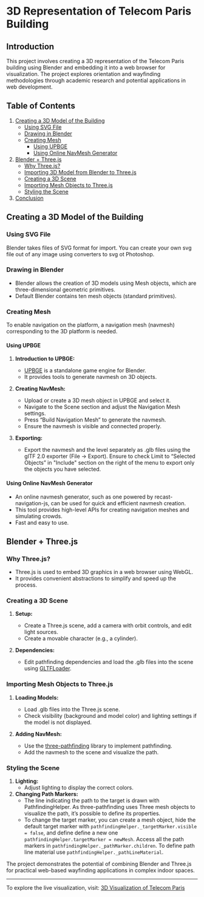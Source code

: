 # 3D Representation of Telecom Paris Building

## Introduction
This project involves creating a 3D representation of the Telecom Paris building using Blender and embedding it into a web browser for visualization. The project explores orientation and wayfinding methodologies through academic research and potential applications in web development.

## Table of Contents
1. [Creating a 3D Model of the Building](#creating-a-3d-model-of-the-building)
   - [Using SVG File](#using-svg-file)
   - [Drawing in Blender](#drawing-in-blender)
   - [Creating Mesh](#creating-mesh)
     - [Using UPBGE](#using-upbge)
     - [Using Online NavMesh Generator](#using-online-navmesh-generator)
2. [Blender + Three.js](#blender--threejs)
   - [Why Three.js?](#why-threejs)
   - [Importing 3D Model from Blender to Three.js](#importing-3d-model-from-blender-to-threejs)
   - [Creating a 3D Scene](#creating-a-3d-scene)
   - [Importing Mesh Objects to Three.js](#importing-mesh-objects-to-threejs)
   - [Styling the Scene](#styling-the-scene)
3. [Conclusion](#conclusion)

## Creating a 3D Model of the Building

### Using SVG File
Blender takes files of SVG format for import. You can create your own svg file out of any image using converters to svg ot Photoshop.

### Drawing in Blender
- Blender allows the creation of 3D models using Mesh objects, which are three-dimensional geometric primitives.
- Default Blender contains ten mesh objects (standard primitives).

### Creating Mesh
To enable navigation on the platform, a navigation mesh (navmesh) corresponding to the 3D platform is needed.

#### Using UPBGE
1. **Introduction to UPBGE:**
   - [UPBGE](https://upbge.org/#/#intro) is a standalone game engine for Blender.
   - It provides tools to generate navmesh on 3D objects.

2. **Creating NavMesh:**
   - Upload or create a 3D mesh object in UPBGE and select it.
   - Navigate to the Scene section and adjust the Navigation Mesh settings.
   - Press “Build Navigation Mesh” to generate the navmesh.
   - Ensure the navmesh is visible and connected properly.

3. **Exporting:**
   - Export the navmesh and the level separately as .glb files using the glTF 2.0 exporter (File -> Export). Ensure to check Limit to “Selected Objects” in "Include" section on the right of the menu to export only the objects you have selected.

#### Using Online NavMesh Generator
- An online navmesh generator, such as one powered by recast-navigation-js, can be used for quick and efficient navmesh creation.
- This tool provides high-level APIs for creating navigation meshes and simulating crowds.
- Fast and easy to use.

## Blender + Three.js

### Why Three.js?
- Three.js is used to embed 3D graphics in a web browser using WebGL.
- It provides convenient abstractions to simplify and speed up the process.

### Creating a 3D Scene
1. **Setup:**
   - Create a Three.js scene, add a camera with orbit controls, and edit light sources.
   - Create a movable character (e.g., a cylinder).

2. **Dependencies:**
   - Edit pathfinding dependencies and load the .glb files into the scene using [GLTFLoader](https://threejs.org/docs/index.html?q=gltf#examples/en/loaders/GLTFLoader).

### Importing Mesh Objects to Three.js
1. **Loading Models:**
   - Load .glb files into the Three.js scene.
   - Check visibility (background and model color) and lighting settings if the model is not displayed.

2. **Adding NavMesh:**
   - Use the [three-pathfinding](https://www.npmjs.com/package/three-pathfinding) library to implement pathfinding.
   - Add the navmesh to the scene and visualize the path.

### Styling the Scene
1. **Lighting:**
   - Adjust lighting to display the correct colors.
2. **Changing Path Markers:**
   - The line indicating the path to the target is drawn with PathfindingHelper. As three-pathfinding uses Three mesh objects to visualize the path, it’s possible to define its properties.
   - To change the target marker, you can create a mesh object, hide the default target marker with `pathfindingHelper._targetMarker.visible = false`, and define define a new one `pathfindingHelper.targetMarker = newMesh`. Access all the path markers in `pathfindingHelper._pathMarker.children`. To define path line material use  `pathfindingHelper._pathLineMaterial`.
  
The project demonstrates the potential of combining Blender and Three.js for practical web-based wayfinding applications in complex indoor spaces.

---

To explore the live visualization, visit: [3D Visualization of Telecom Paris](https://saarzhanova.github.io/TelecomParis3DMap)

